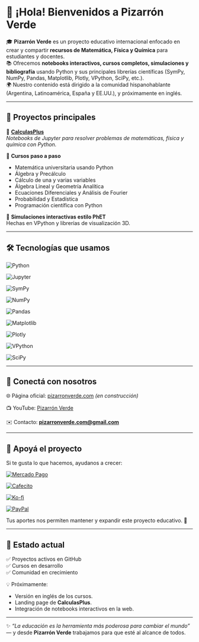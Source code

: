 # 👋 ¡Hola! Bienvenidos a **Pizarrón Verde**

🎓 **Pizarrón Verde** es un proyecto educativo internacional enfocado en crear y compartir **recursos de Matemática, Física y Química** para estudiantes y docentes.  
📚 Ofrecemos **notebooks interactivos, cursos completos, simulaciones y bibliografía** usando Python y sus principales librerías científicas (SymPy, NumPy, Pandas, Matplotlib, Plotly, VPython, SciPy, etc.).  
🌍 Nuestro contenido está dirigido a la comunidad hispanohablante (Argentina, Latinoamérica, España y EE.UU.), y próximamente en inglés.

---

## 🚀 Proyectos principales

🔹 [**CalculasPlus**](https://github.com/pizarronverde/CalculasPlus)  
_Notebooks de Jupyter para resolver problemas de matemáticas, física y química con Python._

🔹 **Cursos paso a paso**  
- Matemática universitaria usando Python  
- Álgebra y Precálculo  
- Cálculo de una y varias variables  
- Álgebra Lineal y Geometría Analítica  
- Ecuaciones Diferenciales y Análisis de Fourier  
- Probabilidad y Estadística  
- Programación científica con Python  

🔹 **Simulaciones interactivas estilo PhET**  
Hechas en VPython y librerías de visualización 3D.

---

## 🛠️ Tecnologías que usamos

![Python](https://img.shields.io/badge/Python-3.11-blue?logo=python)

![Jupyter](https://img.shields.io/badge/Jupyter-Lab-orange?logo=jupyter)

![SymPy](https://img.shields.io/badge/SymPy-symbolic-yellowgreen)

![NumPy](https://img.shields.io/badge/NumPy-arrays-lightblue?logo=numpy)

![Pandas](https://img.shields.io/badge/Pandas-dataframes-purple?logo=pandas)

![Matplotlib](https://img.shields.io/badge/Matplotlib-visualization-green)

![Plotly](https://img.shields.io/badge/Plotly-interactive-lightblue?logo=plotly)

![VPython](https://img.shields.io/badge/VPython-3D-orange)

![SciPy](https://img.shields.io/badge/SciPy-numerical-darkblue?logo=scipy)

---

## 🤝 Conectá con nosotros

🌐 Página oficial: [pizarronverde.com](https://pizarronverde.com) _(en construcción)_  

📺 YouTube: [Pizarrón Verde](https://www.youtube.com/PizarronVerde)

✉️ Contacto: **pizarronverde.com@gmail.com**  

---

## 💚 Apoyá el proyecto

Si te gusta lo que hacemos, ayudanos a crecer:  

[![Mercado Pago](https://img.shields.io/badge/Mercado%20Pago-Donar-blue?logo=mercadopago)](https://link.mercadopago.com.ar/pizarronverde)

[![Cafecito](https://img.shields.io/badge/Cafecito-Invitame%20un%20café-brown?logo=buymeacoffee)](https://cafecito.app/pizarronverde)

[![Ko-fi](https://img.shields.io/badge/Ko--fi-Donar-blue?logo=kofi)](https://ko-fi.com/pizarronverde)

[![PayPal](https://img.shields.io/badge/PayPal-Donar-lightblue?logo=paypal)](https://paypal.me/greenboardOK)  

Tus aportes nos permiten mantener y expandir este proyecto educativo. 🙌

---

## 📌 Estado actual

✅ Proyectos activos en GitHub  
✅ Cursos en desarrollo  
✅ Comunidad en crecimiento  

💡 Próximamente:  
- Versión en inglés de los cursos.  
- Landing page de **CalculasPlus**.  
- Integración de notebooks interactivos en la web.  

---

✨ _“La educación es la herramienta más poderosa para cambiar el mundo”_ — y desde **Pizarrón Verde** trabajamos para que esté al alcance de todos.
